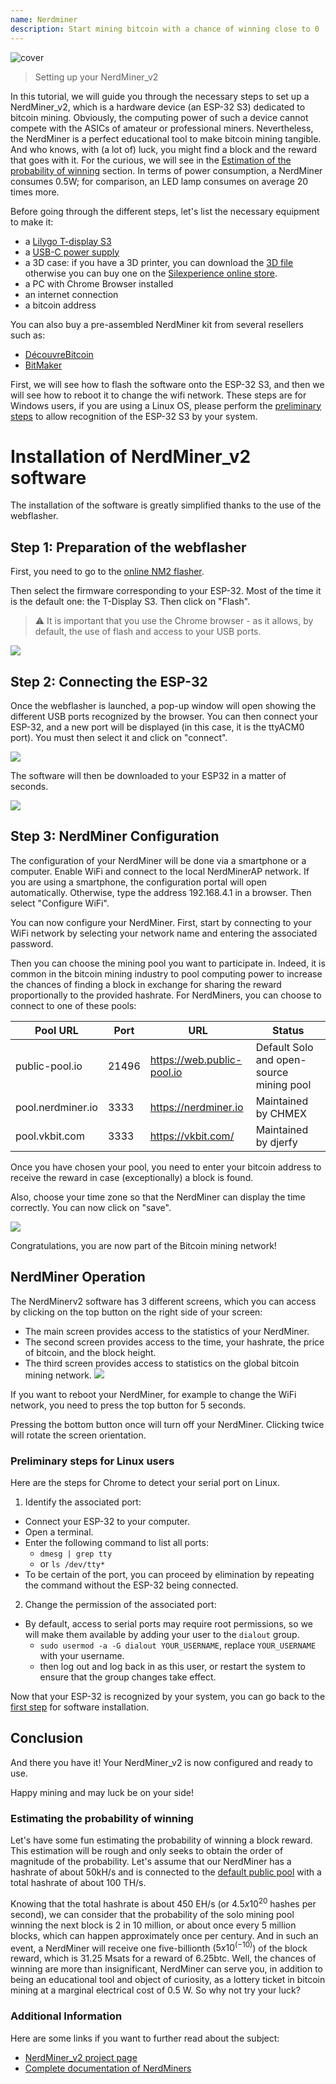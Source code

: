 ```yaml
---
name: Nerdminer
description: Start mining bitcoin with a chance of winning close to 0
---
```


![cover](assets/cover.jpeg)

> Setting up your NerdMiner_v2

In this tutorial, we will guide you through the necessary steps to set up a NerdMiner_v2, which is a hardware device (an ESP-32 S3) dedicated to bitcoin mining.
Obviously, the computing power of such a device cannot compete with the ASICs of amateur or professional miners. Nevertheless, the NerdMiner is a perfect educational tool to make bitcoin mining tangible. And who knows, with (a lot of) luck, you might find a block and the reward that goes with it. For the curious, we will see in the [Estimation of the probability of winning](#estimation-de-la-probabilite-de-gain) section. In terms of power consumption, a NerdMiner consumes 0.5W; for comparison, an LED lamp consumes on average 20 times more.

Before going through the different steps, let's list the necessary equipment to make it:

- a [Lilygo T-display S3](https://lilygo.cc/products/t-display-s3)
- a [USB-C power supply](https://amzn.eu/d/gIOot90)
- a 3D case: if you have a 3D printer, you can download the [3D file](https://www.printables.com/model/501547-nerdminer-v2-click-case-w-buttons) otherwise you can buy one on the [Silexperience online store](https://silexperience.company.site/NerdMiner_V2-p544379757).
- a PC with Chrome Browser installed
- an internet connection
- a bitcoin address

You can also buy a pre-assembled NerdMiner kit from several resellers such as:

- [DécouvreBitcoin](https://shop.decouvrebitcoin.com/products/nerd-miner?_pos=1&_psq=nerd&_ss=e&_v=1.0)
- [BitMaker](https://bitronics.store/shop/)

First, we will see how to flash the software onto the ESP-32 S3, and then we will see how to reboot it to change the wifi network. These steps are for Windows users, if you are using a Linux OS, please perform the [preliminary steps](#etapes-preliminaires-pour-utilisateurs-linux) to allow recognition of the ESP-32 S3 by your system.

# Installation of NerdMiner_v2 software

The installation of the software is greatly simplified thanks to the use of the webflasher.

## Step 1: Preparation of the webflasher

First, you need to go to the [online NM2 flasher](https://bitmaker-hub.github.io/diyflasher/).

Then select the firmware corresponding to your ESP-32. Most of the time it is the default one: the T-Display S3. Then click on "Flash".

> ⚠️ It is important that you use the Chrome browser - as it allows, by default, the use of flash and access to your USB ports.

![](assets/webflasher.png)

## Step 2: Connecting the ESP-32

Once the webflasher is launched, a pop-up window will open showing the different USB ports recognized by the browser.
You can then connect your ESP-32, and a new port will be displayed (in this case, it is the ttyACM0 port). You must then select it and click on "connect".

![](assets/flasher-port-serial.png)

The software will then be downloaded to your ESP32 in a matter of seconds.

![](assets/NM2-sucessfully-installed.png)

## Step 3: NerdMiner Configuration

The configuration of your NerdMiner will be done via a smartphone or a computer.
Enable WiFi and connect to the local NerdMinerAP network. If you are using a smartphone, the configuration portal will open automatically. Otherwise, type the address 192.168.4.1 in a browser.
Then select "Configure WiFi".

You can now configure your NerdMiner.
First, start by connecting to your WiFi network by selecting your network name and entering the associated password.

Then you can choose the mining pool you want to participate in. Indeed, it is common in the bitcoin mining industry to pool computing power to increase the chances of finding a block in exchange for sharing the reward proportionally to the provided hashrate.
For NerdMiners, you can choose to connect to one of these pools:

| Pool URL          | Port  | URL                        | Status                                   |
| ----------------- | ----- | -------------------------- | ---------------------------------------- |
| public-pool.io    | 21496 | https://web.public-pool.io | Default Solo and open-source mining pool |
| pool.nerdminer.io | 3333  | https://nerdminer.io       | Maintained by CHMEX                      |
| pool.vkbit.com    | 3333  | https://vkbit.com/         | Maintained by djerfy                     |

Once you have chosen your pool, you need to enter your bitcoin address to receive the reward in case (exceptionally) a block is found.

Also, choose your time zone so that the NerdMiner can display the time correctly.
You can now click on "save".

![](assets/wifi-configuration.jpg)

Congratulations, you are now part of the Bitcoin mining network!

## NerdMiner Operation

The NerdMinerv2 software has 3 different screens, which you can access by clicking on the top button on the right side of your screen:

- The main screen provides access to the statistics of your NerdMiner.
- The second screen provides access to the time, your hashrate, the price of bitcoin, and the block height.
- The third screen provides access to statistics on the global bitcoin mining network.
  ![](assets/NM2-screens.png)

If you want to reboot your NerdMiner, for example to change the WiFi network, you need to press the top button for 5 seconds.

Pressing the bottom button once will turn off your NerdMiner. Clicking twice will rotate the screen orientation.

### Preliminary steps for Linux users

Here are the steps for Chrome to detect your serial port on Linux.

1. Identify the associated port:

- Connect your ESP-32 to your computer.
- Open a terminal.
- Enter the following command to list all ports:
  - `dmesg | grep tty`
  - or `ls /dev/tty*`
- To be certain of the port, you can proceed by elimination by repeating the command without the ESP-32 being connected.

2. Change the permission of the associated port:

- By default, access to serial ports may require root permissions, so we will make them available by adding your user to the `dialout` group.
  - `sudo usermod -a -G dialout YOUR_USERNAME`, replace `YOUR_USERNAME` with your username.
  - then log out and log back in as this user, or restart the system to ensure that the group changes take effect.

Now that your ESP-32 is recognized by your system, you can go back to the [first step](#etape-1-preparation-du-webflasher) for software installation.

## Conclusion

And there you have it! Your NerdMiner_v2 is now configured and ready to use.

Happy mining and may luck be on your side!

### Estimating the probability of winning

Let's have some fun estimating the probability of winning a block reward. This estimation will be rough and only seeks to obtain the order of magnitude of the probability.
Let's assume that our NerdMiner has a hashrate of about 50kH/s and is connected to the [default public pool](https://web.public-pool.io/#/) with a total hashrate of about 100 TH/s.

Knowing that the total hashrate is about 450 EH/s (or $4.5 x 10^20$ hashes per second), we can consider that the probability of the solo mining pool winning the next block is 2 in 10 million, or about once every 5 million blocks, which can happen approximately once per century. And in such an event, a NerdMiner will receive one five-billionth ($5 x 10^(-10)$) of the block reward, which is 31.25 Msats for a reward of 6.25btc.
Well, the chances of winning are more than insignificant, NerdMiner can serve you, in addition to being an educational tool and object of curiosity, as a lottery ticket in bitcoin mining at a marginal electrical cost of 0.5 W. So why not try your luck?

### Additional Information

Here are some links if you want to further read about the subject:

- [NerdMiner_v2 project page](http://github.com/BitMaker-hub/NerdMiner_v2)
- [Complete documentation of NerdMiners](https://docs.bitwater.ch/nerd-miner-v2/)
